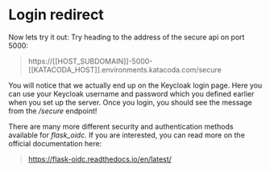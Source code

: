 # Login redirect

Now lets try it out: Try heading to the address of the secure api on port 5000:
> https://[[HOST_SUBDOMAIN]]-5000-[[KATACODA_HOST]].environments.katacoda.com/secure


You will notice that we actually end up on the Keycloak login page. Here you can use your Keycloak username and password which you defined earlier when you set up the server. Once you login, you should see the message from the */secure* endpoint!

There are many more different security and authentication methods available for *flask_oidc*. If you are interested, you can read more on the official documentation here:

> https://flask-oidc.readthedocs.io/en/latest/


